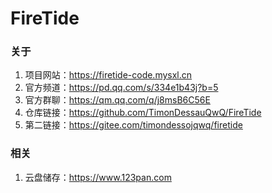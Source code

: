 # FireTide

### 关于

1.  项目网站：https://firetide-code.mysxl.cn
2.  官方频道：https://pd.qq.com/s/334e1b43j?b=5
3.  官方群聊：https://qm.qq.com/q/j8msB6C56E
4.  仓库链接：https://github.com/TimonDessauQwQ/FireTide
5.  第二链接：https://gitee.com/timondessojqwq/firetide

### 相关

1.  云盘储存：https://www.123pan.com